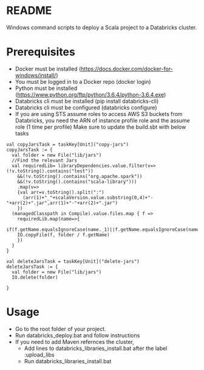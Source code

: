 # README #
Windows command scripts to deploy a Scala project to a Databricks cluster.
# Prerequisites
- Docker must be installed (https://docs.docker.com/docker-for-windows/install/)
- You must be logged in to a Docker repo (docker login)
- Python must be installed (https://www.python.org/ftp/python/3.6.4/python-3.6.4.exe)
- Databricks cli must be installed (pip install databricks-cli)
- Databricks cli must be configured (databricks configure)
- If you are using STS assume roles to access AWS S3 buckets from Databricks, you need the ARN of instance profile role and the assume role (1 time per profile)
Make sure to update the build.sbt with below tasks
```
val copyJarsTask = taskKey[Unit]("copy-jars")
copyJarsTask := {
  val folder = new File("lib/jars")
  //Find the relevant Jars
  val requiredLib= libraryDependencies.value.filter(v=>(!v.toString().contains("test"))
    &&(!v.toString().contains("org.apache.spark"))
    &&(!v.toString().contains("scala-library")))
    .map(v=>
    {val arr=v.toString().split(":")
      (arr(1)+"_"+scalaVersion.value.substring(0,4)+"-"+arr(2)+".jar",arr(1)+"-"+arr(2)+".jar")
    })
  (managedClasspath in Compile).value.files.map { f =>
    requiredLib.map(name=>{
  if(f.getName.equalsIgnoreCase(name._1)||f.getName.equalsIgnoreCase(name._2))
    IO.copyFile(f, folder / f.getName)
    })
  }
}

val deleteJarsTask = taskKey[Unit]("delete-jars")
deleteJarsTask := {
  val folder = new File("lib/jars")
  IO.delete(folder)

}
```

# Usage
- Go to the root folder of your project.
- Run databricks_deploy.bat and follow instructions
- If you need to add Maven refernces the cluster, 
  - Add lines to databricks_libraries_install.bat after the label :upload_libs
  - Run databricks_libraries_install.bat
